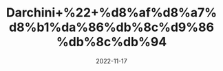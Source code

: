 ---
title: 'Darchini+%22+%d8%af%d8%a7%d8%b1%da%86%db%8c%d9%86%db%8c%db%94'
date: '2022-11-17' 
metatag: '' 
inventory: '0' 
draft: false 
# meta description 
shortDescripton: 'Cinnamon+%22+it+is+anti-viral%2c+anti-bacterial+and+anti-fungal+and+may+support+gut+health.+'
description: 'Spices+%d9%85%d8%b5%d8%a7%d9%84%d8%ad%db%92'
longdescription: ''
tags: ''
brand: ''
subCategory: ''
sellCount: '0'
featured: False
# product Price
price: '50.0'
# Product Short Description
shortDescription: 'Cinnamon+%22+it+is+anti-viral%2c+anti-bacterial+and+anti-fungal+and+may+support+gut+health.+'
productID: '0E3A728D-1529-ED11-9968-005056B3A416'
type: 'products'
category: 'Spices+%d9%85%d8%b5%d8%a7%d9%84%d8%ad%db%92' 
thumnailproduct: 'https://eraconnect.blob.core.windows.net/product-images/aminsaddiquidawakhana/0E3A728D-1529-ED11-9968-005056B3A416.webp' 
images:
  - image: 'https://eraconnect.blob.core.windows.net/product-images/aminsaddiquidawakhana/0E3A728D-1529-ED11-9968-005056B3A416.webp'  
Variants:
---